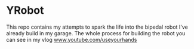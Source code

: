# YRobot
This repo contains my attempts to spark the life into the bipedal robot I've already build in my garage.
The whole process for building the robot you can see in my vlog www.youtube.com/useyourhands
